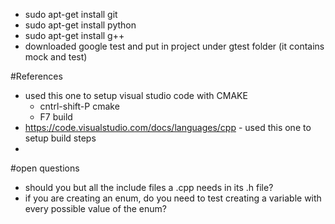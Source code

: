 - sudo apt-get install git
- sudo apt-get install python
- sudo apt-get install g++
- downloaded google test and put in project under gtest folder (it contains mock and test)


#References
- used this one to setup visual studio code with CMAKE
    - cntrl-shift-P cmake
    - F7 build
- https://code.visualstudio.com/docs/languages/cpp - used this one to setup build steps
- 


#open questions
- should you but all the include files a .cpp needs in its .h file?
- if you are creating an enum, do you need to test creating a variable with every possible value of the enum?
